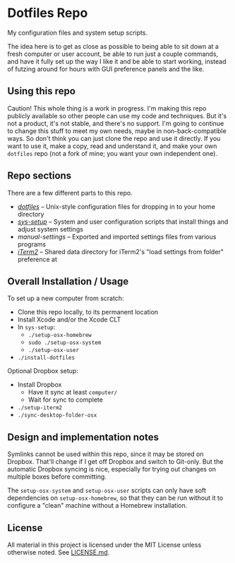 # Dotfiles Repo

My configuration files and system setup scripts.

The idea here is to get as close as possible to being able to sit down at a fresh computer or user account, be able to run just a couple commands, and have it fully set up the way I like it and be able to start working, instead of futzing around for hours with GUI preference panels and the like.

## Using this repo

Caution! This whole thing is a work in progress. I'm making this repo publicly available so other people can use my code and techniques. But it's not a product, it's not stable, and there's no support. I'm going to continue to change this stuff to meet my own needs, maybe in non-back-compatible ways. So don't think you can just clone the repo and use it directly. If you want to use it, make a copy, read and understand it, and make your own `dotfiles` repo (not a fork of mine; you want your own independent one).

## Repo sections

There are a few different parts to this repo.

* [*dotfiles*](dotfiles/README.md) – Unix-style configuration files for dropping in to your home directory
* [*sys-setup*](sys-setup/README.md) – System and user configuration scripts that install things and adjust system settings
* *manual-settings* – Exported and imported settings files from various programs
* [*iTerm2*](iTerm2/README.md) – Shared data directory for iTerm2's "load settings from folder" preference at

## Overall Installation / Usage 

To set up a new computer from scratch:

* Clone this repo locally, to its permanent location
* Install Xcode and/or the Xcode CLT
* In `sys-setup`:
  * `./setup-osx-homebrew`
  * `sudo ./setup-osx-system`
  * `./setup-osx-user`
* `./install-dotfiles`

Optional Dropbox setup:

* Install Dropbox
  * Have it sync at least `computer/`
  * Wait for sync to complete
* `./setup-iterm2`
* `./sync-desktop-folder-osx`

## Design and implementation notes

Symlinks cannot be used within this repo, since it may be stored on Dropbox. That'll change if I get off Dropbox and switch to Git-only. But the automatic Dropbox syncing is nice, especially for trying out changes on multiple boxes before committing.

The `setup-osx-system` and `setup-osx-user` scripts can only have soft dependencies on `setup-osx-homebrew`, so that they can be run without it to configure a "clean" machine without a Homebrew installation.

## License

All material in this project is licensed under the MIT License unless otherwise noted. See [LICENSE.md](LICENSE.md).
